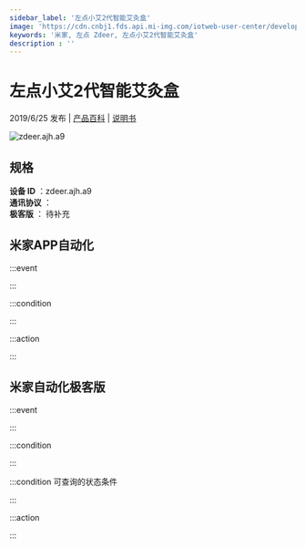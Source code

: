 ```yaml
---
sidebar_label: '左点小艾2代智能艾灸盒'
image: 'https://cdn.cnbj1.fds.api.mi-img.com/iotweb-user-center/developer_167887103405503JLN9jI.png?GalaxyAccessKeyId=AKVGLQWBOVIRQ3XLEW&Expires=9223372036854775807&Signature=ANakoevvcfoEPE0JqKB3/hxdCWM='
keywords: '米家, 左点 Zdeer, 左点小艾2代智能艾灸盒'
description : ''
---
```

# 左点小艾2代智能艾灸盒

2019/6/25 发布 | [产品百科](https://home.mi.com/webapp/content/baike/product/index.html?model=zdeer.ajh.a9/) | [说明书](https://home.mi.com/views/introduction.html?model=zdeer.ajh.a9&region=cn)

![zdeer.ajh.a9](https://cdn.cnbj1.fds.api.mi-img.com/iotweb-user-center/developer_167887103405503JLN9jI.png?GalaxyAccessKeyId=AKVGLQWBOVIRQ3XLEW&Expires=9223372036854775807&Signature=ANakoevvcfoEPE0JqKB3/hxdCWM=)

## 规格  
> 
**设备 ID** ：zdeer.ajh.a9  
**通讯协议** ：  
**极客版**  ： 待补充 


## 米家APP自动化  

:::event  

:::

:::condition  

:::

:::action   

:::

## 米家自动化极客版  

:::event  

:::

:::condition  

:::

:::condition 可查询的状态条件  

:::

:::action  

:::

        
